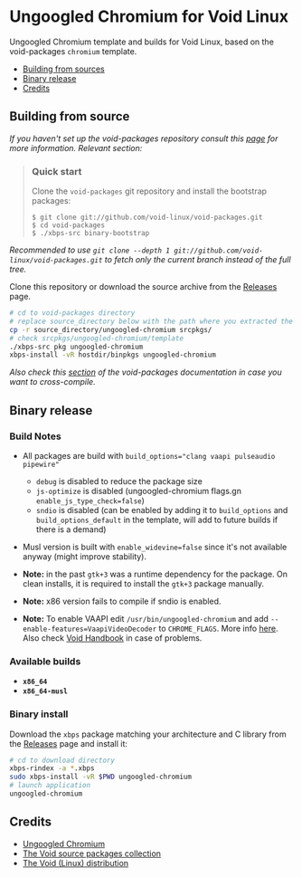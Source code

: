 # Ungoogled Chromium for Void Linux

Ungoogled Chromium template and builds for Void Linux, based on the void-packages `chromium` template.

- [Building from sources](#building-from-source)
- [Binary release](#binary-release)
- [Credits](#credits)

## Building from source

*If you haven't set up the void-packages repository consult this [page](//github.com/void-linux/void-packages/#readme) for more information. Relevant section:*

>### Quick start
>
>Clone the `void-packages` git repository and install the bootstrap packages:
>
>```
>$ git clone git://github.com/void-linux/void-packages.git
>$ cd void-packages
>$ ./xbps-src binary-bootstrap
>```

*Recommended to use `git clone --depth 1 git://github.com/void-linux/void-packages.git` to fetch only the current branch instead of the full tree.*

Clone this repository or download the source archive from the [Releases](//github.com/DAINRA/ungoogled-chromium-void/releases) page.

```sh
# cd to void-packages directory
# replace source_directory below with the path where you extracted the source archive or cloned the repository
cp -r source_directory/ungoogled-chromium srcpkgs/
# check srcpkgs/ungoogled-chromium/template
./xbps-src pkg ungoogled-chromium
xbps-install -vR hostdir/binpkgs ungoogled-chromium
```

*Also check this [section](//github.com/void-linux/void-packages/#building-packages-natively-for-the-musl-c-library) of the void-packages documentation in case you want to cross-compile.*

## Binary release

### Build Notes
- All packages are build with `build_options="clang vaapi pulseaudio pipewire"`

    - `debug` is disabled to reduce the package size
    - `js-optimize` is disabled (ungoogled-chromium flags.gn `enable_js_type_check=false`)
    - `sndio` is disabled (can be enabled by adding it to `build_options` and `build_options_default` in the template, will add to future builds if there is a demand)

- Musl version is built with `enable_widevine=false` since it's not available anyway (might improve stability).
- **Note:** in the past `gtk+3` was a runtime dependency for the package. On clean installs, it is required to install the `gtk+3` package manually.
- **Note:** x86 version fails to compile if sndio is enabled.
- **Note:** To enable VAAPI edit `/usr/bin/ungoogled-chromium` and add `--enable-features=VaapiVideoDecoder` to `CHROME_FLAGS`. More info [here](//chromium.googlesource.com/chromium/src/+/refs/heads/main/docs/gpu/vaapi.md). Also check [Void Handbook](//docs.voidlinux.org/config/graphical-session/graphics-drivers/intel.html) in case of problems.

### Available builds

- **`x86_64`**
- **`x86_64-musl`**

### Binary install

Download the `xbps` package matching your architecture and C library from the [Releases](//github.com/DAINRA/ungoogled-chromium-void/releases) page and install it:

```sh
# cd to download directory
xbps-rindex -a *.xbps
sudo xbps-install -vR $PWD ungoogled-chromium
# launch application
ungoogled-chromium
```

## Credits

- [Ungoogled Chromium](//github.com/Eloston/ungoogled-chromium)
- [The Void source packages collection](//github.com/void-linux/void-packages)
- [The Void (Linux) distribution](//voidlinux.org/)
